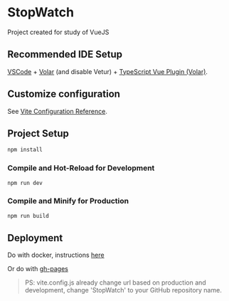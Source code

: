 # StopWatch

Project created for study of VueJS

## Recommended IDE Setup

[VSCode](https://code.visualstudio.com/) + [Volar](https://marketplace.visualstudio.com/items?itemName=Vue.volar) (and disable Vetur) + [TypeScript Vue Plugin (Volar)](https://marketplace.visualstudio.com/items?itemName=Vue.vscode-typescript-vue-plugin).

## Customize configuration

See [Vite Configuration Reference](https://vitejs.dev/config/).

## Project Setup

```sh
npm install
```

### Compile and Hot-Reload for Development

```sh
npm run dev
```

### Compile and Minify for Production

```sh
npm run build
```

## Deployment

Do with docker, instructions [here](https://cli.vuejs.org/guide/deployment.html#docker-nginx)

Or do with [gh-pages](https://cli.vuejs.org/guide/deployment.html#github-pages)

> PS: vite.config.js already change url based on production and development, change 'StopWatch' to your GitHub repository name.